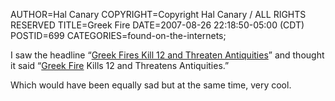 AUTHOR=Hal Canary
COPYRIGHT=Copyright Hal Canary / ALL RIGHTS RESERVED
TITLE=Greek Fire
DATE=2007-08-26 22:18:50-05:00 (CDT)
POSTID=699
CATEGORIES=found-on-the-internets;

I saw the headline “[Greek Fires Kill 12 and Threaten Antiquities](http://www.nytimes.com/2007/08/27/world/europe/27greece.html)” and thought it said “[Greek Fire](http://en.wikipedia.org/wiki/Greek_Fire) Kills 12 and Threatens Antiquities.”

Which would have been equally sad but at the same time, very cool.
